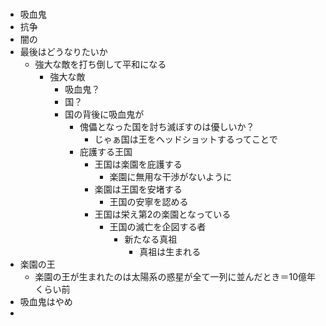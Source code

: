 # 
- 吸血鬼
- 抗争
- 闇の
- 最後はどうなりたいか
  - 強大な敵を打ち倒して平和になる
    - 強大な敵
      - 吸血鬼？
      - 国？
      - 国の背後に吸血鬼が
        - 傀儡となった国を討ち滅ぼすのは優しいか？
          - じゃぁ国は王をヘッドショットするってことで
        - 庇護する王国
          - 王国は楽園を庇護する
            - 楽園に無用な干渉がないように
          - 楽園は王国を安堵する
            - 王国の安寧を認める
          - 王国は栄え第2の楽園となっている
            - 王国の滅亡を企図する者
              - 新たなる真祖
                - 真祖は生まれる
- 楽園の王
  - 楽園の王が生まれたのは太陽系の惑星が全て一列に並んだとき＝10億年くらい前
- 吸血鬼はやめ
- 
